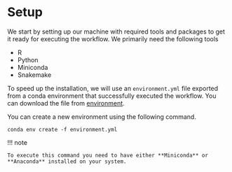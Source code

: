 # Setup
We start by setting up our machine with required tools and packages to get it ready for executing the workflow. We primarily need the following tools

* R
* Python
* Miniconda
* Snakemake


To speed up the installation, we will use an `environment.yml` file exported from a conda environment that successfully executed the workflow. You can download the file from [environment](). 

You can create a new environment using the following command. 

```
conda env create -f environment.yml
```
!!! note

    To execute this command you need to have either **Miniconda** or **Anaconda** installed on your system. 

